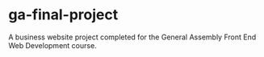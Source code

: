 # ga-final-project
A business website project completed for the General Assembly Front End Web Development course.
